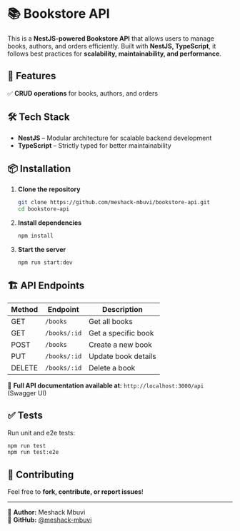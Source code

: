 # 📚 Bookstore API

This is a **NestJS-powered Bookstore API** that allows users to manage books, authors, and orders efficiently. Built with **NestJS, TypeScript**, it follows best practices for **scalability, maintainability, and performance**.

## 🚀 Features

✅ **CRUD operations** for books, authors, and orders

## 🛠️ Tech Stack

- **NestJS** – Modular architecture for scalable backend development
- **TypeScript** – Strictly typed for better maintainability

## 📦 Installation

1. **Clone the repository**

   ```bash
   git clone https://github.com/meshack-mbuvi/bookstore-api.git
   cd bookstore-api
   ```

2. **Install dependencies**

   ```bash
   npm install
   ```

3. **Start the server**
   ```bash
   npm run start:dev
   ```

## 🏗️ API Endpoints

| Method | Endpoint     | Description         |
| ------ | ------------ | ------------------- |
| GET    | `/books`     | Get all books       |
| GET    | `/books/:id` | Get a specific book |
| POST   | `/books`     | Create a new book   |
| PUT    | `/books/:id` | Update book details |
| DELETE | `/books/:id` | Delete a book       |

📌 **Full API documentation available at:** `http://localhost:3000/api` (Swagger UI)

## ✅ Tests

Run unit and e2e tests:

```bash
npm run test
npm run test:e2e
```

## 🎯 Contributing

Feel free to **fork, contribute, or report issues**!

---

📌 **Author:** Meshack Mbuvi  
📌 **GitHub:** [@meshack-mbuvi](https://github.com/meshack-mbuvi)
